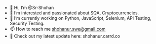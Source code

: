 - 👋 Hi, I’m @Sr-Shohan
- 👀 I’m interested and passionated about SQA, Cryptocurrencies.
- 🌱 I’m currently working on Python, JavaScript, Selenium, API Testing, Security Testing.
- 📫 How to reach me  shohanur.swe@gmail.com
- 🌱 Check out my latest update here: shohanur.carrd.co

<!---
Sr-Shohan/Sr-Shohan is a ✨ special ✨ repository because its `README.md` (this file) appears on your GitHub profile.
You can click the Preview link to take a look at your changes.
--->
